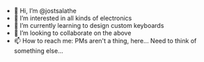 - 👋 Hi, I’m @jostsalathe
- 👀 I’m interested in all kinds of electronics
- 🌱 I’m currently learning to design custom keyboards
- 💞️ I’m looking to collaborate on the above
- 📫 How to reach me: PMs aren't a thing, here... Need to think of something else...

<!---
jostsalathe/jostsalathe is a ✨ special ✨ repository because its `README.md` (this file) appears on your GitHub profile.
You can click the Preview link to take a look at your changes.
--->
